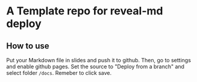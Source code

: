 # A Template repo for reveal-md deploy

## How to use

Put your Markdown file in slides and push it to github. Then, go to settings and enable github pages. Set the source to "Deploy from a branch" and select folder `/docs`. Remeber to click save.

